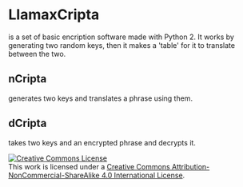 # LlamaxCripta
is a set of basic encription software made with Python 2. It works by generating two random keys, then it makes a 'table' for it to translate between the two.

## nCripta
generates two keys and translates a phrase using them.

## dCripta
takes two keys and an encrypted phrase and decrypts it.

[![Creative Commons
License](https://i.creativecommons.org/l/by-nc-sa/4.0/88x31.png)](http://creativecommons.org/licenses/by-nc-sa/4.0/)  
This work is licensed under a [Creative Commons
Attribution-NonCommercial-ShareAlike 4.0 International
License](http://creativecommons.org/licenses/by-nc-sa/4.0/).

